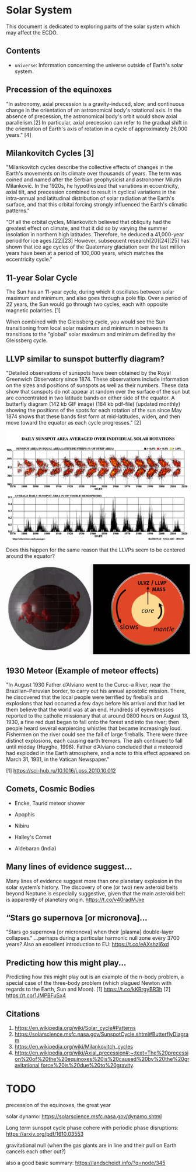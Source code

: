 # Solar System

This document is dedicated to exploring parts of the solar system which may affect the ECDO.

## Contents

- `universe`: Information concerning the universe outside of Earth's solar system.

## Precession of the equinoxes

"In astronomy, axial precession is a gravity-induced, slow, and continuous change in the orientation of an astronomical body's rotational axis. In the absence of precession, the astronomical body's orbit would show axial parallelism.[2] In particular, axial precession can refer to the gradual shift in the orientation of Earth's axis of rotation in a cycle of approximately 26,000 years." [4]

## Milankovitch Cycles [3]

"Milankovitch cycles describe the collective effects of changes in the Earth's movements on its climate over thousands of years. The term was coined and named after the Serbian geophysicist and astronomer Milutin Milanković. In the 1920s, he hypothesized that variations in eccentricity, axial tilt, and precession combined to result in cyclical variations in the intra-annual and latitudinal distribution of solar radiation at the Earth's surface, and that this orbital forcing strongly influenced the Earth's climatic patterns."

"Of all the orbital cycles, Milankovitch believed that obliquity had the greatest effect on climate, and that it did so by varying the summer insolation in northern high latitudes. Therefore, he deduced a 41,000-year period for ice ages.[22][23] However, subsequent research[20][24][25] has shown that ice age cycles of the Quaternary glaciation over the last million years have been at a period of 100,000 years, which matches the eccentricity cycle."

## 11-year Solar Cycle

The Sun has an 11-year cycle, during which it oscillates between solar maximum and minimum, and also goes through a pole flip. Over a period of 22 years, the Sun would go through two cycles, each with opposite magnetic polarities. [1]

When combined with the Gleissberg cycle, you would see the Sun transitioning from local solar maximum and minimum in between its transitions to the "global" solar maximum and minimum defined by the Gleissberg cycle.

## LLVP similar to sunspot butterfly diagram?

"Detailed observations of sunspots have been obtained by the Royal Greenwich Observatory since 1874. These observations include information on the sizes and positions of sunspots as well as their numbers. These data show that sunspots do not appear at random over the surface of the sun but are concentrated in two latitude bands on either side of the equator. A butterfly diagram (142 kb GIF image) (184 kb pdf-file) (updated monthly) showing the positions of the spots for each rotation of the sun since May 1874 shows that these bands first form at mid-latitudes, widen, and then move toward the equator as each cycle progresses." [2]

![](img/sunspot-butterfly.gif)

Does this happen for the same reason that the LLVPs seem to be centered around the equator?

![](img/llvp-viz.webp)

## 1930 Meteor (Example of meteor effects)

"In August 1930 Father d’Alviano went to the Curuc-a River, near the Brazilian–Peruvian border, to carry out his annual apostolic mission. There, he discovered that the local people were terrified by fireballs and explosions that had occurred a few days before his arrival and that had let them believe that the world was at an end. Hundreds of eyewitnesses reported to the catholic missionary that at around 0800 hours on August 13, 1930, a fine red dust began to fall onto the forest and into the river; then people heard several earpiercing whistles that became increasingly loud. Fishermen on the river could see the fall of large fireballs. There were three distinct explosions, each causing earth tremors. The ash continued to fall until midday (Huyghe, 1996). Father d’Alviano concluded that a meteoroid had exploded in the Earth atmosphere, and a note to this effect appeared on March 31, 1931, in the Vatican Newspaper."

[1] https://sci-hub.ru/10.1016/j.pss.2010.10.012

## Comets, Cosmic Bodies

- Encke, Taurid meteor shower
- Apophis
- Nibiru
- Halley's Comet

- Aldebaran (India)

## Many lines of evidence suggest...

Many lines of evidence suggest more than one planetary explosion in the solar system’s history. The discovery of one (or two) new asteroid belts beyond Neptune is especially suggestive, given that the main asteroid belt is apparently of planetary origin. https://t.co/v40radMJxe

## “Stars go supernova [or micronova]...

“Stars go supernova [or micronova] when their [plasma] double-layer collapses.” …perhaps during a particular harmonic null zone every 3700 years? Also an excellent introduction to EU: https://t.co/eAXshzI6xd

## Predicting how this might play...

Predicting how this might play out is an example of the n-body problem, a special case of the three-body problem (which plagued Newton with regards to the Earth, Sun and Moon). [1] https://t.co/kKRrgyBR3h [2] https://t.co/1JMPBFuSx4

## Citations

1. https://en.wikipedia.org/wiki/Solar_cycle#Patterns
2. https://solarscience.msfc.nasa.gov/SunspotCycle.shtml#ButterflyDiagram
3. https://en.wikipedia.org/wiki/Milankovitch_cycles
4. https://en.wikipedia.org/wiki/Axial_precession#:~:text=The%20precession%20of%20the%20equinoxes%20is%20caused%20by%20the%20gravitational,force%20is%20due%20to%20gravity.

# TODO

precession of the equinoxes, the great year

solar dynamo: https://solarscience.msfc.nasa.gov/dynamo.shtml

Long term sunspot cycle phase cohere with periodic phase disruptions: https://arxiv.org/pdf/1610.03553

gravitational null (when the gas giants are in line and their pull on Earth cancels each other out?)

also a good basic summary: https://landscheidt.info/?q=node/345
